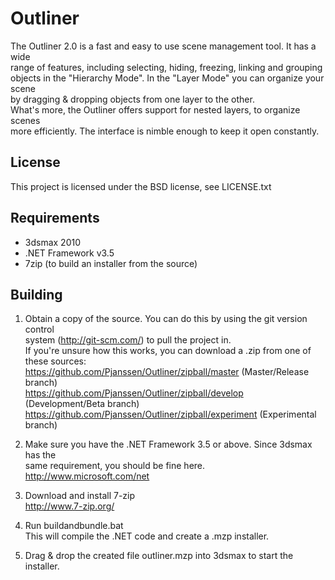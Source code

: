 Outliner
========
The Outliner 2.0 is a fast and easy to use scene management tool. It has a wide  
range of features, including selecting, hiding, freezing, linking and grouping  
objects in the "Hierarchy Mode". In the "Layer Mode" you can organize your scene  
by dragging & dropping objects from one layer to the other.  
What's more, the Outliner offers support for nested layers, to organize scenes  
more efficiently. The interface is nimble enough to keep it open constantly.  

License
-------
This project is licensed under the BSD license, see LICENSE.txt  
  

Requirements
------------
* 3dsmax 2010
* .NET Framework v3.5
* 7zip (to build an installer from the source)


Building
--------
1. Obtain a copy of the source. You can do this by using the git version control  
   system (http://git-scm.com/) to pull the project in.  
   If you're unsure how this works, you can download a .zip from one of these sources:  
   https://github.com/Pjanssen/Outliner/zipball/master (Master/Release branch)  
   https://github.com/Pjanssen/Outliner/zipball/develop (Development/Beta branch)  
   https://github.com/Pjanssen/Outliner/zipball/experiment (Experimental branch)  
   
2. Make sure you have the .NET Framework 3.5 or above. Since 3dsmax has the  
   same requirement, you should be fine here.  
   http://www.microsoft.com/net  

3. Download and install 7-zip  
   http://www.7-zip.org/  

4. Run buildandbundle.bat  
   This will compile the .NET code and create a .mzp installer.  

5. Drag & drop the created file outliner.mzp into 3dsmax to start the installer.  